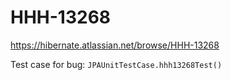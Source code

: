 # HHH-13268
https://hibernate.atlassian.net/browse/HHH-13268

Test case for bug: `JPAUnitTestCase.hhh13268Test()`
